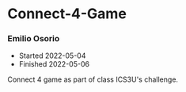 # Connect-4-Game
### Emilio Osorio
- Started 2022-05-04
- Finished 2022-05-06

Connect 4 game as part of class ICS3U's challenge.
